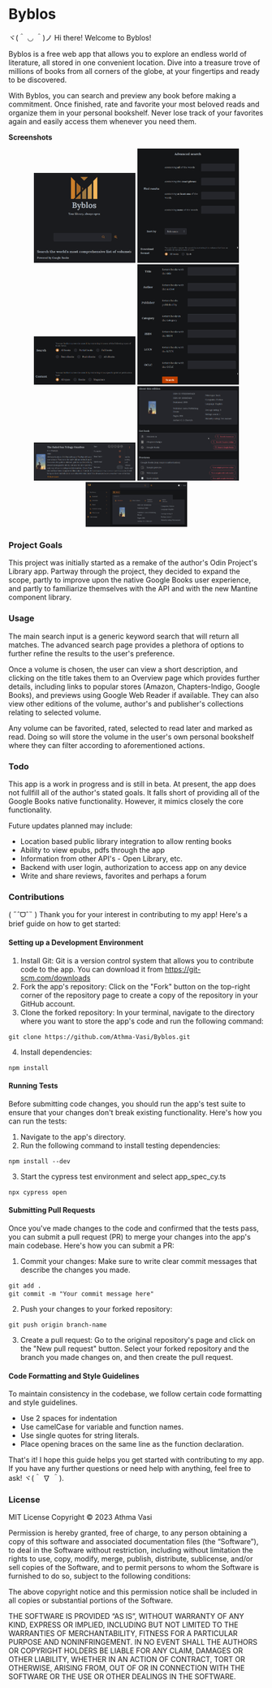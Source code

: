 # Byblos

ヾ(＾ ◡ ＾)ノ Hi there! Welcome to Byblos!

Byblos is a free web app that allows you to explore an endless world of literature, all stored in one convenient location. Dive into a treasure trove of millions of books from all corners of the globe, at your fingertips and ready to be discovered.

With Byblos, you can search and preview any book before making a commitment. Once finished, rate and favorite your most beloved reads and organize them in your personal bookshelf. Never lose track of your favorites again and easily access them whenever you need them.

**Screenshots**

<div align="center">
    <img src="src/assets/screenshots/welcome-page-dark.png" alt="welcome page" width="200px"></img>
    <img src="src/assets/screenshots/advanced-search-1.png" alt="advanced search generic modifiers" width="200px"</img>
    <img src="src/assets/screenshots/advanced-search-2.png" alt="advanced search content type" width="200px"</img>
    <img src="src/assets/screenshots/advanced-search-3.png" alt="advanced search volume modifiers" width="200px"</img>
    <img src="src/assets/screenshots/results-1.png" alt="volume result with user actions" width="200px"></img>
    <img src="src/assets/screenshots/overview-1.png" alt="volume result in overview page" width="200px"></img>
    <img src="src/assets/screenshots/bookshelf-1.png" alt="volume result with bookshelf expanded" width="200px"></img>    
</div>

### Project Goals

This project was initially started as a remake of the author's Odin Project's Library app. Partway through the project, they decided to expand the scope, partly to improve upon the native Google Books user experience, and partly to familiarize themselves with the API and with the new Mantine component library.

### Usage

The main search input is a generic keyword search that will return all matches. The advanced search page provides a plethora of options to further refine the results to the user's preference.

Once a volume is chosen, the user can view a short description, and clicking on the title takes them to an Overview page which provides further details, including links to popular stores (Amazon, Chapters-Indigo, Google Books), and previews using Google Web Reader if available. They can also view other editions of the volume, author's and publisher's collections relating to selected volume.

Any volume can be favorited, rated, selected to read later and marked as read. Doing so will store the volume in the user's own personal bookshelf where they can filter according to aforementioned actions.

### Todo

This app is a work in progress and is still in beta. At present, the app does not fullfill all of the author's stated goals. It falls short of providing all of the Google Books native functionality. However, it mimics closely the core functionality.

Future updates planned may include:

- Location based public library integration to allow renting books
- Ability to view epubs, pdfs through the app
- Information from other API's - Open Library, etc.
- Backend with user login, authorization to access app on any device
- Write and share reviews, favorites and perhaps a forum

### Contributions

( ˶ˆᗜˆ˵ ) Thank you for your interest in contributing to my app! Here's a brief guide on how to get started:

#### Setting up a Development Environment

1. Install Git: Git is a version control system that allows you to contribute code to the app. You can download it from https://git-scm.com/downloads
2. Fork the app's repository: Click on the "Fork" button on the top-right corner of the repository page to create a copy of the repository in your GitHub account.
3. Clone the forked repository: In your terminal, navigate to the directory where you want to store the app's code and run the following command:

```
git clone https://github.com/Athma-Vasi/Byblos.git
```

4. Install dependencies:

```
npm install
```

#### Running Tests

Before submitting code changes, you should run the app's test suite to ensure that your changes don't break existing functionality. Here's how you can run the tests:

1. Navigate to the app's directory.
2. Run the following command to install testing dependencies:

```
npm install --dev
```

3. Start the cypress test environment and select app_spec_cy.ts

```
npx cypress open
```

#### Submitting Pull Requests

Once you've made changes to the code and confirmed that the tests pass, you can submit a pull request (PR) to merge your changes into the app's main codebase. Here's how you can submit a PR:

1. Commit your changes: Make sure to write clear commit messages that describe the changes you made.

```
git add .
git commit -m "Your commit message here"
```

2. Push your changes to your forked repository:

```
git push origin branch-name
```

3. Create a pull request: Go to the original repository's page and click on the "New pull request" button. Select your forked repository and the branch you made changes on, and then create the pull request.

#### Code Formatting and Style Guidelines

To maintain consistency in the codebase, we follow certain code formatting and style guidelines.

- Use 2 spaces for indentation
- Use camelCase for variable and function names.
- Use single quotes for string literals.
- Place opening braces on the same line as the function declaration.

That's it! I hope this guide helps you get started with contributing to my app. If you have any further questions or need help with anything, feel free to ask! ヾ(＾ ∇ ＾).

### License

MIT License
Copyright © 2023 Athma Vasi

Permission is hereby granted, free of charge, to any person obtaining a copy of this software and associated documentation files (the “Software”), to deal in the Software without restriction, including without limitation the rights to use, copy, modify, merge, publish, distribute, sublicense, and/or sell copies of the Software, and to permit persons to whom the Software is furnished to do so, subject to the following conditions:

The above copyright notice and this permission notice shall be included in all copies or substantial portions of the Software.

THE SOFTWARE IS PROVIDED “AS IS”, WITHOUT WARRANTY OF ANY KIND, EXPRESS OR IMPLIED, INCLUDING BUT NOT LIMITED TO THE WARRANTIES OF MERCHANTABILITY, FITNESS FOR A PARTICULAR PURPOSE AND NONINFRINGEMENT. IN NO EVENT SHALL THE AUTHORS OR COPYRIGHT HOLDERS BE LIABLE FOR ANY CLAIM, DAMAGES OR OTHER LIABILITY, WHETHER IN AN ACTION OF CONTRACT, TORT OR OTHERWISE, ARISING FROM, OUT OF OR IN CONNECTION WITH THE SOFTWARE OR THE USE OR OTHER DEALINGS IN THE SOFTWARE.
